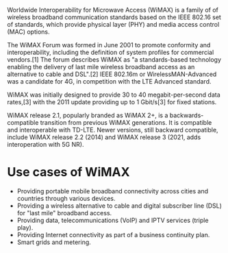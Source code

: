 Worldwide Interoperability for Microwave Access (WiMAX) is a family of of wireless broadband communication standards based on the IEEE 802.16 set of standards, which provide physical layer (PHY) and media access control (MAC) options.

The WiMAX Forum was formed in June 2001 to promote conformity and interoperability, including the definition of system profiles for commercial vendors.[1] The forum describes WiMAX as "a standards-based technology enabling the delivery of last mile wireless broadband access as an alternative to cable and DSL".[2] IEEE 802.16m or WirelessMAN-Advanced was a candidate for 4G, in competition with the LTE Advanced standard.

WiMAX was initially designed to provide 30 to 40 megabit-per-second data rates,[3] with the 2011 update providing up to 1 Gbit/s[3] for fixed stations.

WiMAX release 2.1, popularly branded as WiMAX 2+, is a backwards-compatible transition from previous WiMAX generations. It is compatible and interoperable with TD-LTE. Newer versions, still backward compatible, include WiMAX release 2.2 (2014) and WiMAX release 3 (2021, adds interoperation with 5G NR).

# Use cases of WiMAX
- Providing portable mobile broadband connectivity across cities and countries through various devices.
- Providing a wireless alternative to cable and digital subscriber line (DSL) for "last mile" broadband access.
- Providing data, telecommunications (VoIP) and IPTV services (triple play).
- Providing Internet connectivity as part of a business continuity plan.
- Smart grids and metering.